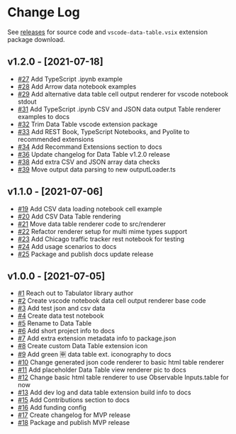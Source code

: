 # Change Log

See [releases](https://github.com/RandomFractals/vscode-data-table/releases) for source code and `vscode-data-table.vsix` extension package download.

## v1.2.0 - [2021-07-18]
- [#27](https://github.com/RandomFractals/vscode-data-table/issues/27)
Add TypeScript .ipynb example
- [#28](https://github.com/RandomFractals/vscode-data-table/issues/28)
Add Arrow data notebook examples
- [#29](https://github.com/RandomFractals/vscode-data-table/issues/29)
Add alternative data table cell output renderer for vscode notebook stdout
- [#31](https://github.com/RandomFractals/vscode-data-table/issues/31)
Add TypeScript .ipynb CSV and JSON data output Table renderer examples to docs
- [#32](https://github.com/RandomFractals/vscode-data-table/issues/32)
Trim Data Table vscode extension package
- [#33](https://github.com/RandomFractals/vscode-data-table/issues/33)
Add REST Book, TypeScript Notebooks, and Pyolite to recommended extensions
- [#34](https://github.com/RandomFractals/vscode-data-table/issues/34)
Add Recommand Extensions section to docs
- [#36](https://github.com/RandomFractals/vscode-data-table/issues/36)
Update changelog for Data Table v1.2.0 release
- [#38](https://github.com/RandomFractals/vscode-data-table/issues/38)
Add extra CSV and JSON array data checks
- [#39](https://github.com/RandomFractals/vscode-data-table/issues/39)
Move output data parsing to new outputLoader.ts

## v1.1.0 - [2021-07-06]
- [#19](https://github.com/RandomFractals/vscode-data-table/issues/19)
Add CSV data loading notebook cell example
- [#20](https://github.com/RandomFractals/vscode-data-table/issues/20)
Add CSV Data Table rendering
- [#21](https://github.com/RandomFractals/vscode-data-table/issues/21)
Move data table renderer code to src/renderer
- [#22](https://github.com/RandomFractals/vscode-data-table/issues/22)
Refactor renderer setup for multi mime types support
- [#23](https://github.com/RandomFractals/vscode-data-table/issues/23)
Add Chicago traffic tracker rest notebook for testing
- [#24](https://github.com/RandomFractals/vscode-data-table/issues/24)
Add usage scenarios to docs
- [#25](https://github.com/RandomFractals/vscode-data-table/issues/25)
Package and publish docs update release

## v1.0.0 - [2021-07-05]
- [#1](https://github.com/RandomFractals/vscode-data-table/issues/1)
Reach out to Tabulator library author
- [#2](https://github.com/RandomFractals/vscode-data-table/issues/2)
Create vscode notebook data cell output renderer base code
- [#3](https://github.com/RandomFractals/vscode-data-table/issues/3)
Add test json and csv data
- [#4](https://github.com/RandomFractals/vscode-data-table/issues/4)
Create data test notebook
- [#5](https://github.com/RandomFractals/vscode-data-table/issues/5)
Rename to Data Table
- [#6](https://github.com/RandomFractals/vscode-data-table/issues/6)
Add short project info to docs
- [#7](https://github.com/RandomFractals/vscode-data-table/issues/7)
Add extra extension metadata info to package.json
- [#8](https://github.com/RandomFractals/vscode-data-table/issues/8)
Create custom Data Table extension icon
- [#9](https://github.com/RandomFractals/vscode-data-table/issues/9)
Add green 🈸 data table ext. iconography to docs
- [#10](https://github.com/RandomFractals/vscode-data-table/issues/10)
Change generated json code renderer to basic html table renderer
- [#11](https://github.com/RandomFractals/vscode-data-table/issues/11)
Add placeholder Data Table view renderer pic to docs
- [#12](https://github.com/RandomFractals/vscode-data-table/issues/12)
Change basic html table renderer to use Observable Inputs.table for now 
- [#13](https://github.com/RandomFractals/vscode-data-table/issues/13)
Add dev log and data table extension build info to docs
- [#15](https://github.com/RandomFractals/vscode-data-table/issues/15)
Add Contributions section to docs
- [#16](https://github.com/RandomFractals/vscode-data-table/issues/16)
Add funding config
- [#17](https://github.com/RandomFractals/vscode-data-table/issues/17)
Create changelog for MVP release
- [#18](https://github.com/RandomFractals/vscode-data-table/issues/18)
Package and publish MVP release